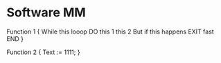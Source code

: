 # Software MM

Function 1
{
While this looop DO
this 1
this 2
But if this happens
EXIT fast
END
}

Function 2
{
Text := 1111;
}